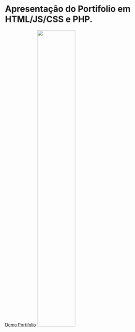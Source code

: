# Apresentação do Portifolio em HTML/JS/CSS e PHP.
<div display="flex" flexDirection="column">
  <a href="https://adrianalcr.github.io/portifolio/index">Demo Portifolio</a>
  <img src="screen.png" width="50%" height="50%"/>
</div>
